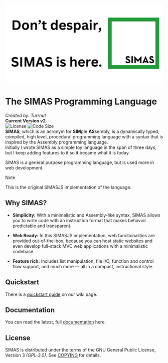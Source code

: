 
![SIMAS BANNER](/images/simasbanner.png)
# The SIMAS Programming Language
*Created by: Turrnut*<br>
**Current Version v2**<br>
![License](https://img.shields.io/github/license/turrnut/SIMAS?style=for-the-badge)
![Code Size](https://img.shields.io/github/languages/code-size/turrnut/SIMAS?style=for-the-badge)<br>
**SIMAS**, which is an acronym for **SIM**ple **AS**sembly, is a dynamically typed, compiled,
high level, procedural programming language with a syntax that is inspired by the Assembly programming language.<br>
Initially I wrote SIMAS as a simple toy language in the span of three days, but I keep adding features to it so it became what it is today.<br>

SIMAS is a general purpose programming language, but is used more in web development. <br>

> [!NOTE]
> This is the original SIMASJS implementation of the language.<br>

## Why SIMAS?
- **Simplicity:** With a minimalistic and Assembly-like syntax, SIMAS allows you to write code with an instruction format that makes behavior predictable and transparent.

- **Web Ready:** In this SIMASJS implementation, web functionalities are provided out-of-the-box, because you can host static websites and even develop full-stack MVC web applications with a minimalistic codebase.

- **Feature rich:** Includes list manipulation, file I/O, function and control flow support, and much more — all in a compact, instructional style.

## Quickstart
There is a [quickstart guide](https://github.com/turrnut/SIMAS/wiki/Quickstart) on our wiki page.

## Documentation
You can read the latest, full [documentation](/DOCS.md) here.

## License
SIMAS is distributed under the terms of the GNU General Public License, Version 3 *(GPL-3.0)*. See [COPYING](/COPYING) for details.
